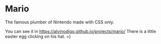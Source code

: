 # Mario
The famous plumber of Nintendo made with CSS only.

You can see it in https://alvinodigo.github.io/projects/mario/
There is a little easter egg clicking on his hat. =)
